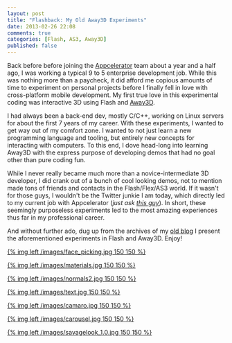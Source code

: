 ```yaml
---
layout: post
title: "Flashback: My Old Away3D Experiments"
date: 2013-02-26 22:08
comments: true
categories: [Flash, AS3, Away3D]
published: false
---
```


Back before before joining the [Appcelerator](http://www.appcelerator.com/) team about a year and a half ago, I was working a typical 9 to 5 enterprise development job. While this was nothing more than a paycheck, it did afford me copious amounts of time to experiment on personal projects before I finally fell in love with cross-platform mobile development. My first true love in this experimental coding was interactive 3D using Flash and [Away3D](http://away3d.com/).

I had always been a back-end dev, mostly C/C++, working on Linux servers for about the first 7 years of my career. With these experiments, I wanted to get way out of my comfort zone. I wanted to not just learn a new programming language and tooling, but entirely new concepts for interacting with computers. To this end, I dove head-long into learning Away3D with the express purpose of developing demos that had no goal other than pure coding fun.

While I never really became much more than a novice-intermediate 3D developer, I did crank out of a bunch of cool looking demos, not to mention made tons of friends and contacts in the Flash/Flex/AS3 world. If it wasn't for those guys, I wouldn't be the Twitter junkie I am today, which directly led to my current job with Appcelerator (_just ask [this guy](https://twitter.com/fusion94)_). In short, these seemingly purposeless experiments led to the most amazing experiences thus far in my professional career.

And without further ado, dug up from the archives of my [old blog](http://savagelook.com/blog/) I present the aforementioned experiments in Flash and Away3D. Enjoy!

<a class="fancybox.iframe" href="/demos/face_picking/sandbox.html" >{% img left /images/face_picking.jpg 150 150 %}</a>

<a class="fancybox.iframe" href="/demos/materials/sandbox.html" >{% img left /images/materials.jpg 150 150 %}</a>

<a class="fancybox.iframe" href="/demos/normals_align/sandbox.html" >{% img left /images/normals2.jpg 150 150 %}</a>

<a class="fancybox.iframe" href="/demos/text_demo/text_demo.html" >{% img left /images/text.jpg 150 150 %}</a>

<a class="fancybox.iframe" href="/demos/augmented_reality/sandbox.html" >{% img left /images/camaro.jpg 150 150 %}</a>

<a class="fancybox.iframe" href="/demos/carousel/sandbox.html" >{% img left /images/carousel.jpg 150 150 %}</a>

<a class="fancybox.iframe" href="/projects/savagelook_1.0/index.html" >{% img left /images/savagelook_1.0.jpg 150 150 %}</a>


